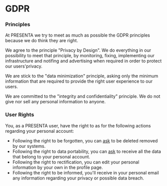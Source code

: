 # GDPR

### Principles

At PRESENTA we try to meet as much as possible the GDPR principles because we do think they are right.

We agree to the principle "Privacy by Design". We do everything in our possibility to meet that principle, by monitoring, fixing, implementing our infrastructure and notifing and advertising when required in order to protect our users'privacy.

We are stick to the "data minimization" principle, asking only the minimum information that are required to provide the right user experience to our users.

We are committed to the "integrity and confidentiality" principle. We do not give nor sell any personal information to anyone.

 

### User Rights

You, as a PRESENTA user, have the right to as for the following actions regarding your personal account:

- Following the right to be forgotten, you can [ask](mailto:support@presenta.cc) to be deleted removed by our systems.
- Following the right to data portability, you can [ask](mailto:support@presenta.cc) to receive all the data that belong to your personal account.
- Following the right to rectification, you can edit your personal information by your own in the profile page.
- Following the right to be informed, you'll receive in your personal email any information regarding your privacy or possible data breach.
